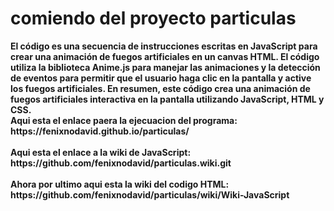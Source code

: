 <h1>
comiendo del proyecto particulas</h1>
<strong>El código es una secuencia de instrucciones escritas en JavaScript para crear una animación de fuegos artificiales en un canvas HTML. El código utiliza la biblioteca Anime.js para manejar las animaciones y la detección de eventos para permitir que el usuario haga clic en la pantalla y active los fuegos artificiales. En resumen, este código crea una animación de fuegos artificiales interactiva en la pantalla utilizando JavaScript, HTML y CSS. </strong>
<br><strong>Aqui esta el enlace paera la ejecuacion del programa: https://fenixnodavid.github.io/particulas/ <strong><br>
<br><strong>
Aqui esta el enlace a la wiki de JavaScript: https://github.com/fenixnodavid/particulas.wiki.git</br><strong>
<br><strong>
Ahora por ultimo aqui esta la wiki del codigo HTML: https://github.com/fenixnodavid/particulas/wiki/Wiki-JavaScript </strong></br>
